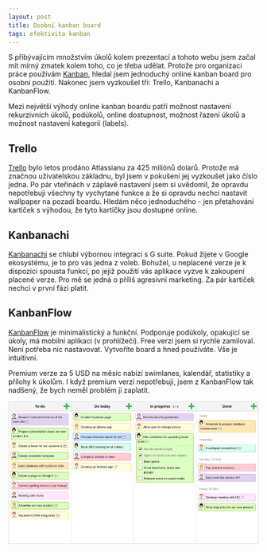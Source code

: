 ```yaml
---
layout: post
title: Osobní kanban board
tags: efektivita kanban
---
```


S přibývajícím množstvím úkolů kolem prezentací a tohoto webu jsem
začal mít mírný zmatek kolem toho, co je třeba udělat.
Protože pro organizaci práce používám [Kanban](/principy-kanbanu/),
hledal jsem jednoduchý online kanban board pro osobní použití.
Nakonec jsem vyzkoušel tři: Trello, Kanbanachi a KanbanFlow.

<!--more-->

Mezi největší výhody online kanban boardu patří
možnost nastavení rekurzivních úkolů, podúkolů, online dostupnost,
možnost řazení úkolů a možnost nastavení kategorií (labels).

## Trello

[Trello](https://trello.com/) bylo letos prodáno Atlassianu za 425 miliónů dolarů.
Protože má značnou uživatelskou základnu, byl jsem v pokušení jej vyzkoušet jako číslo jedna.
Po pár vteřinách v záplavě nastavení jsem si uvědomil, že opravdu nepotřebuji všechny
ty vychytané funkce a že si opravdu nechci nastavit wallpaper na pozadí boardu.
Hledám něco jednoduchého - jen přetahování kartiček s výhodou, že tyto kartičky
jsou dostupné online.

## Kanbanachi

[Kanbanachi](https://www.kanbanchi.com) se chlubí výbornou integrací s G suite.
Pokud žijete v Google ekosystému, je to pro vás jedna z voleb. Bohužel, u neplacené
verze je k dispozici spousta funkcí, po jejiž použití vás aplikace vyzve k zakoupení
placené verze. Pro mě se jedná o příliš agresivní marketing. Za pár kartiček nechci v první fázi platit.

## KanbanFlow

[KanbanFlow](https://kanbanflow.com) je minimalistický a funkční. Podporuje podúkoly, opakující se úkoly,
má mobilní aplikaci (v prohlížeči). Free verzi jsem si rychle zamiloval.
Není potřeba nic nastavovat. Vytvoříte board a hned používáte. Vše je intuitivní.

Premium verze za 5 USD na měsíc nabízí swimlanes, kalendář, statistiky a přílohy k úkolům.
I když premium verzi nepotřebuji, jsem z KanbanFlow tak nadšený, že bych neměl problém
ji zaplatit.

![](/images/blog/kanban-flow-board.png)
